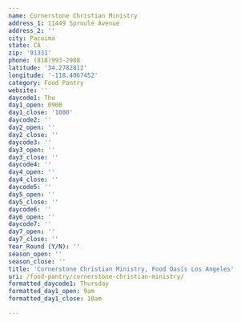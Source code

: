 ```yaml
---
name: Cornerstone Christian Ministry
address_1: 11449 Sproule Avenue
address_2: ''
city: Pacoima
state: CA
zip: '91331'
phone: (818)993-2988
latitude: '34.2782812'
longitude: '-118.4067452'
category: Food Pantry
website: ''
daycode1: Thu
day1_open: 0900
day1_close: '1000'
daycode2: ''
day2_open: ''
day2_close: ''
daycode3: ''
day3_open: ''
day3_close: ''
daycode4: ''
day4_open: ''
day4_close: ''
daycode5: ''
day5_open: ''
day5_close: ''
daycode6: ''
day6_open: ''
daycode7: ''
day7_open: ''
day7_close: ''
Year_Round (Y/N): ''
season_open: ''
season_close: ''
title: 'Cornerstone Christian Ministry, Food Oasis Los Angeles'
uri: /food-pantry/cornerstone-christian-ministry/
formatted_daycode1: Thursday
formatted_day1_open: 9am
formatted_day1_close: 10am

---
```

